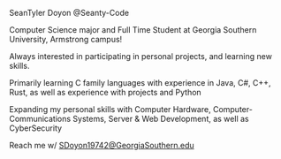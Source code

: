 SeanTyler Doyon
@Seanty-Code

Computer Science major and Full Time Student at Georgia Southern University, Armstrong campus!

Always interested in participating in personal projects, and learning new skills.

Primarily learning C family languages with experience in Java, C#, C++, Rust, as well as experience with projects and Python

Expanding my personal skills with Computer Hardware, Computer-Communications Systems, Server & Web Development, as well as CyberSecurity

Reach me w/ SDoyon19742@GeorgiaSouthern.edu 
